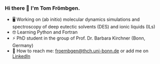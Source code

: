 ### Hi there 👋 I'm Tom Frömbgen.
- 🖥️ Working on (ab initio) molecular dynamics simulations and spectroscopy of deep eutectic solvents (DES) and ionic liquids (ILs)
- 🤓 Learning Python and Fortran
- ⚡ PhD student in the group of Prof. Dr. Barbara Kirchner (Bonn, Germany)
- 📧 How to reach me: froembgen@thch.uni-bonn.de or add me on [LinkedIn](https://www.linkedin.com/in/tom-fr%C3%B6mbgen-3b42b11b8/)
<!--
**tomfroembgen/tomfroembgen** is a ✨ _special_ ✨ repository because its `README.md` (this file) appears on your GitHub profile.

Here are some ideas to get you started:


- 🌱 I’m currently learning ...

- 🤔 I’m looking for help with ...
- 💬 Ask me about ...

- 😄 Pronouns: ...
-  Fun fact: ...
-->
